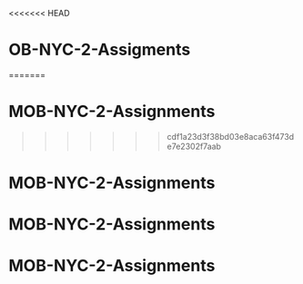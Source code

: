 <<<<<<< HEAD
# OB-NYC-2-Assigments
=======
# MOB-NYC-2-Assignments
>>>>>>> cdf1a23d3f38bd03e8aca63f473de7e2302f7aab
# MOB-NYC-2-Assignments
# MOB-NYC-2-Assignments
# MOB-NYC-2-Assignments
